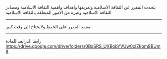 يتحدث المقرر عن الثقافة الاسلامية وتعريفها واهداف واهمية الثقافة الاسلامية ومصادر الثقافة الاسلامية وغيره من الامور
المتعلقة بالثقافة الاسلامية

---
يعتمد المقرر على الحفظ ولايحتاج الى وقت كبير

---
رابط الدرايف للمادة
https://drive.google.com/drive/folders/0BxSRS_UXBobYVUw0clZkbm9BUm8
